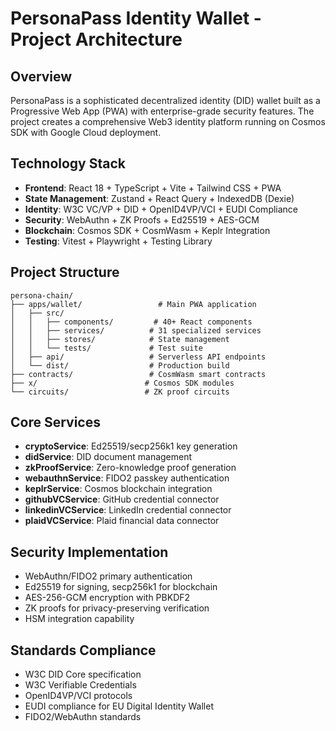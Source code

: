 # PersonaPass Identity Wallet - Project Architecture

## Overview
PersonaPass is a sophisticated decentralized identity (DID) wallet built as a Progressive Web App (PWA) with enterprise-grade security features. The project creates a comprehensive Web3 identity platform running on Cosmos SDK with Google Cloud deployment.

## Technology Stack
- **Frontend**: React 18 + TypeScript + Vite + Tailwind CSS + PWA
- **State Management**: Zustand + React Query + IndexedDB (Dexie)
- **Identity**: W3C VC/VP + DID + OpenID4VP/VCI + EUDI Compliance
- **Security**: WebAuthn + ZK Proofs + Ed25519 + AES-GCM
- **Blockchain**: Cosmos SDK + CosmWasm + Keplr Integration
- **Testing**: Vitest + Playwright + Testing Library

## Project Structure
```
persona-chain/
├── apps/wallet/                 # Main PWA application
│   ├── src/
│   │   ├── components/         # 40+ React components
│   │   ├── services/          # 31 specialized services
│   │   ├── stores/            # State management
│   │   └── tests/             # Test suite
│   ├── api/                   # Serverless API endpoints
│   └── dist/                  # Production build
├── contracts/                 # CosmWasm smart contracts
├── x/                        # Cosmos SDK modules
└── circuits/                 # ZK proof circuits
```

## Core Services
- **cryptoService**: Ed25519/secp256k1 key generation
- **didService**: DID document management
- **zkProofService**: Zero-knowledge proof generation
- **webauthnService**: FIDO2 passkey authentication
- **keplrService**: Cosmos blockchain integration
- **githubVCService**: GitHub credential connector
- **linkedinVCService**: LinkedIn credential connector
- **plaidVCService**: Plaid financial data connector

## Security Implementation
- WebAuthn/FIDO2 primary authentication
- Ed25519 for signing, secp256k1 for blockchain
- AES-256-GCM encryption with PBKDF2
- ZK proofs for privacy-preserving verification
- HSM integration capability

## Standards Compliance
- W3C DID Core specification
- W3C Verifiable Credentials
- OpenID4VP/VCI protocols
- EUDI compliance for EU Digital Identity Wallet
- FIDO2/WebAuthn standards